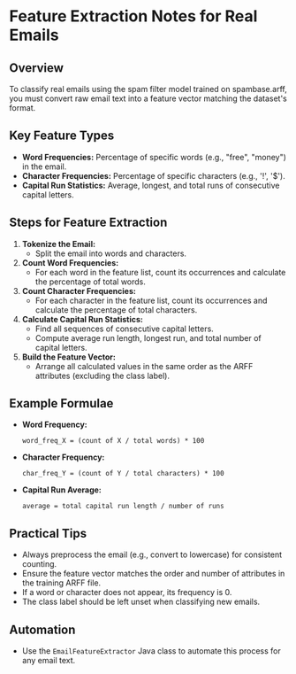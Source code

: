 # Feature Extraction Notes for Real Emails

## Overview
To classify real emails using the spam filter model trained on spambase.arff, you must convert raw email text into a feature vector matching the dataset's format.

## Key Feature Types
- **Word Frequencies:** Percentage of specific words (e.g., "free", "money") in the email.
- **Character Frequencies:** Percentage of specific characters (e.g., '!', '$').
- **Capital Run Statistics:** Average, longest, and total runs of consecutive capital letters.

## Steps for Feature Extraction
1. **Tokenize the Email:**
   - Split the email into words and characters.
2. **Count Word Frequencies:**
   - For each word in the feature list, count its occurrences and calculate the percentage of total words.
3. **Count Character Frequencies:**
   - For each character in the feature list, count its occurrences and calculate the percentage of total characters.
4. **Calculate Capital Run Statistics:**
   - Find all sequences of consecutive capital letters.
   - Compute average run length, longest run, and total number of capital letters.
5. **Build the Feature Vector:**
   - Arrange all calculated values in the same order as the ARFF attributes (excluding the class label).

## Example Formulae
- **Word Frequency:**
  ```
  word_freq_X = (count of X / total words) * 100
  ```
- **Character Frequency:**
  ```
  char_freq_Y = (count of Y / total characters) * 100
  ```
- **Capital Run Average:**
  ```
  average = total capital run length / number of runs
  ```

## Practical Tips
- Always preprocess the email (e.g., convert to lowercase) for consistent counting.
- Ensure the feature vector matches the order and number of attributes in the training ARFF file.
- If a word or character does not appear, its frequency is 0.
- The class label should be left unset when classifying new emails.

## Automation
- Use the `EmailFeatureExtractor` Java class to automate this process for any email text. 